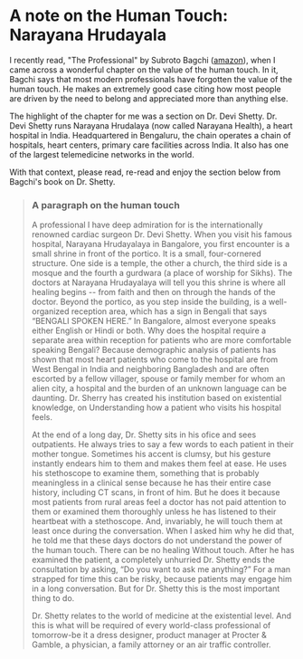 # A note on the Human Touch: Narayana Hrudayala


I recently read, "The Professional" by Subroto Bagchi
([amazon](https://www.amazon.com/Professional-Subroto-Bagchi/dp/0670082953)),
when I came across a wonderful chapter on the value of the human touch. In it,
Bagchi says that most modern professionals have forgotten the value of the
human touch. He makes an extremely good case citing how most people are driven
by the need to belong and appreciated more than anything else.

The highlight of the chapter for me was a section on Dr. Devi Shetty. Dr. Devi
Shetty runs Narayana Hrudalaya (now called Narayana Health), a heart hospital
in India. Headquartered in Bengaluru, the chain operates a chain of hospitals,
heart centers, primary care facilities across India. It also has one of the
largest telemedicine networks in the world.

With that context, please read, re-read and enjoy the section below from
Bagchi's book on Dr. Shetty.

> ### A paragraph on the human touch
> 
> A professional I have deep admiration for is the internationally renowned
> cardiac surgeon Dr. Devi Shetty. When you visit his famous hospital, Narayana
> Hrudayalaya in Bangalore, you first encounter is a small shrine in front of
> the portico. It is a small, four-cornered structure. One side is a temple,
> the other a church, the third side is a mosque and the fourth a gurdwara (a
> place of worship for Sikhs). The doctors at Narayana Hrudayalaya will tell
> you this shrine is where all healing begins -- from faith and then on through
> the hands of the doctor. Beyond the portico, as you step inside the building,
> is a well-organized reception area, which has a sign in Bengali that says
> “BENGALI SPOKEN HERE.” In Bangalore, almost everyone speaks either English or
> Hindi or both. Why does the hospital require a separate area within reception
> for patients who are more comfortable speaking Bengali? Because demographic
> analysis of patients has shown that most heart patients who come to the
> hospital are from West Bengal in India and neighboring Bangladesh and are
> often escorted by a fellow villager, spouse or family member for whom an
> alien city, a hospital and the burden of an unknown language can be daunting.
> Dr. Sherry has created his institution based on existential knowledge, on
> Understanding how a patient who visits his hospital feels.
> 
> At the end of a long day, Dr. Shetty sits in his ofice and sees outpatients.
> He always tries to say a few words to each patient in their mother tongue.
> Sometimes his accent is clumsy, but his gesture instantly endears him to them
> and makes them feel at ease. He uses his stethoscope to examine them,
> something that is probably meaningless in a clinical sense because he has
> their entire case history, including CT scans, in front of him. But he does
> it because most patients from rural areas feel a doctor has not paid
> attention to them or examined them thoroughly unless he has listened to their
> heartbeat with a stethoscope. And, invariably, he will touch them at least
> once during the conversation. When I asked him why he did that, he told me
> that these days doctors do not understand the power of the human touch. There
> can be no healing Without touch. After he has examined the patient, a
> completely unhurried Dr. Shetty ends the consultation by asking, “Do you want
> to ask me anything?” For a man strapped for time this can be risky, because
> patients may engage him in a long conversation. But for Dr. Shetty this is
> the most important thing to do.
> 
> Dr. Shetty relates to the world of medicine at the existential level. And
> this is what will be required of every world-class professional of
> tomorrow-be it a dress designer, product manager at  Procter & Gamble, a
> physician, a family attorney or an air traffic controller.

